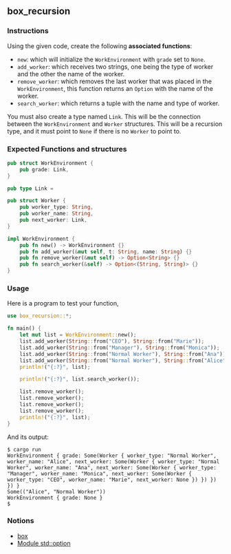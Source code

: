 ## box_recursion

### Instructions

Using the given code, create the following **associated functions**:

- `new`: which will initialize the `WorkEnvironment` with `grade` set to `None`.
- `add_worker`: which receives two strings, one being the type of worker and the other the name of the worker.
- `remove_worker`: which removes the last worker that was placed in the `WorkEnvironment`, this function returns an `Option` with the name of the worker.
- `search_worker`: which returns a tuple with the name and type of worker.

You must also create a type named `Link`. This will be the connection between the `WorkEnvironment` and `Worker` structures. This will be a recursion type, and it must point to `None` if there is no `Worker` to point to.

### Expected Functions and structures

```rust
pub struct WorkEnvironment {
    pub grade: Link,
}

pub type Link =

pub struct Worker {
    pub worker_type: String,
    pub worker_name: String,
    pub next_worker: Link,
}

impl WorkEnvironment {
    pub fn new() -> WorkEnvironment {}
    pub fn add_worker(&mut self, t: String, name: String) {}
    pub fn remove_worker(&mut self) -> Option<String> {}
    pub fn search_worker(&self) -> Option<(String, String)> {}
}


```

### Usage

Here is a program to test your function,

```rust
use box_recursion::*;

fn main() {
    let mut list = WorkEnvironment::new();
    list.add_worker(String::from("CEO"), String::from("Marie"));
    list.add_worker(String::from("Manager"), String::from("Monica"));
    list.add_worker(String::from("Normal Worker"), String::from("Ana"));
    list.add_worker(String::from("Normal Worker"), String::from("Alice"));
    println!("{:?}", list);

    println!("{:?}", list.search_worker());

    list.remove_worker();
    list.remove_worker();
    list.remove_worker();
    list.remove_worker();
    println!("{:?}", list);
}
```

And its output:

```console
$ cargo run
WorkEnvironment { grade: Some(Worker { worker_type: "Normal Worker", worker_name: "Alice", next_worker: Some(Worker { worker_type: "Normal Worker", worker_name: "Ana", next_worker: Some(Worker { worker_type: "Manager", worker_name: "Monica", next_worker: Some(Worker { worker_type: "CEO", worker_name: "Marie", next_worker: None }) }) }) }) }
Some(("Alice", "Normal Worker"))
WorkEnvironment { grade: None }
$
```

### Notions

- [box](https://doc.rust-lang.org/book/ch15-01-box.html)
- [Module std::option](https://doc.rust-lang.org/std/option/)
